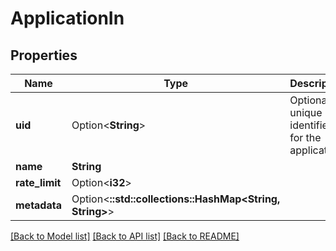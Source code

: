 # ApplicationIn

## Properties

Name | Type | Description | Notes
------------ | ------------- | ------------- | -------------
**uid** | Option<**String**> | Optional unique identifier for the application | [optional]
**name** | **String** |  | 
**rate_limit** | Option<**i32**> |  | [optional]
**metadata** | Option<**::std::collections::HashMap<String, String>**> |  | [optional]

[[Back to Model list]](../README.md#documentation-for-models) [[Back to API list]](../README.md#documentation-for-api-endpoints) [[Back to README]](../README.md)


